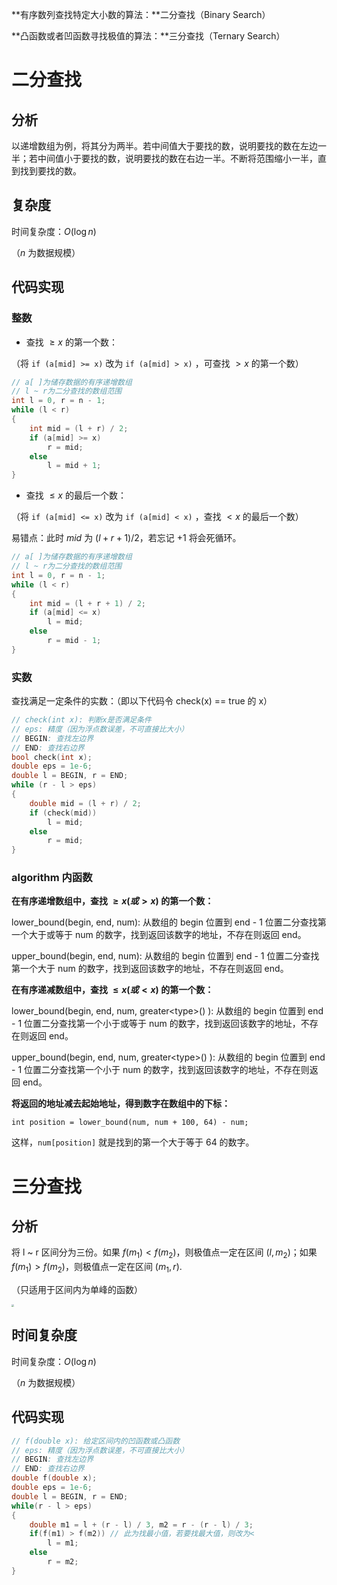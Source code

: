 **有序数列查找特定大小数的算法：**二分查找（Binary Search）

**凸函数或者凹函数寻找极值的算法：**三分查找（Ternary Search）

<!--more-->

# 二分查找

## 分析

以递增数组为例，将其分为两半。若中间值大于要找的数，说明要找的数在左边一半；若中间值小于要找的数，说明要找的数在右边一半。不断将范围缩小一半，直到找到要找的数。

## 复杂度

时间复杂度：$O(\log n)$

（$n$ 为数据规模）

## 代码实现

### 整数

- 查找 $\ge x$ 的第一个数：

（将 `if (a[mid] >= x)` 改为 `if (a[mid] > x)` ，可查找 $> x$ 的第一个数）

```cpp
// a[ ]为储存数据的有序递增数组
// l ~ r为二分查找的数组范围
int l = 0, r = n - 1;
while (l < r)
{
	int mid = (l + r) / 2;
	if (a[mid] >= x)
		r = mid;
	else
		l = mid + 1;
}
```

- 查找 $\le x$ 的最后一个数：

（将 `if (a[mid] <= x)` 改为 `if (a[mid] < x)` ，查找 $< x$ 的最后一个数）

易错点：此时 $mid$ 为 $(l+r+1)/2$，若忘记 $+1$ 将会死循环。

```cpp
// a[ ]为储存数据的有序递增数组
// l ~ r为二分查找的数组范围
int l = 0, r = n - 1;
while (l < r)
{
	int mid = (l + r + 1) / 2;
	if (a[mid] <= x)
		l = mid;
	else
		r = mid - 1;
}
```

### 实数

查找满足一定条件的实数：（即以下代码令 check(x) == true 的 x）

```cpp
// check(int x): 判断x是否满足条件
// eps: 精度（因为浮点数误差，不可直接比大小）
// BEGIN: 查找左边界
// END: 查找右边界
bool check(int x);
double eps = 1e-6;
double l = BEGIN, r = END;
while (r - l > eps)
{
    double mid = (l + r) / 2;
    if (check(mid))
        l = mid;
    else
        r = mid;
}
```

### algorithm 内函数

**在有序递增数组中，查找 $\ge x(或> x)$ 的第一个数：**

lower_bound(begin, end, num): 从数组的 begin 位置到 end - 1 位置二分查找第一个大于或等于 num 的数字，找到返回该数字的地址，不存在则返回 end。

upper_bound(begin, end, num): 从数组的 begin 位置到 end - 1 位置二分查找第一个大于 num 的数字，找到返回该数字的地址，不存在则返回 end。

**在有序递减数组中，查找 $\le x(或< x)$ 的第一个数：**

lower_bound(begin, end, num, greater\<type\>() ): 从数组的 begin 位置到 end - 1 位置二分查找第一个小于或等于 num 的数字，找到返回该数字的地址，不存在则返回 end。

upper_bound(begin, end, num, greater\<type\>() ): 从数组的 begin 位置到 end - 1 位置二分查找第一个小于 num 的数字，找到返回该数字的地址，不存在则返回 end。

**将返回的地址减去起始地址，得到数字在数组中的下标：**

`int position = lower_bound(num, num + 100, 64) - num;`

这样，`num[position]` 就是找到的第一个大于等于 64 的数字。

# 三分查找

## 分析

将 l ~ r 区间分为三份。如果 $f(m_1)<f(m_2)$，则极值点一定在区间 $(l,m_2)$；如果 $f(m_1)>f(m_2)$，则极值点一定在区间 $(m_1,r)$.

（只适用于区间内为单峰的函数）

<img src="https://assets.zouht.com/img/note/7-01.webp" style="zoom: 25%;" />

## 时间复杂度

时间复杂度：$O(\log n)$

（$n$ 为数据规模）

## 代码实现

```cpp
// f(double x): 给定区间内的凹函数或凸函数
// eps: 精度（因为浮点数误差，不可直接比大小）
// BEGIN: 查找左边界
// END: 查找右边界
double f(double x);
double eps = 1e-6;
double l = BEGIN, r = END;
while(r - l > eps)
{
    double m1 = l + (r - l) / 3, m2 = r - (r - l) / 3;
    if(f(m1) > f(m2)) // 此为找最小值，若要找最大值，则改为<
        l = m1;
    else
        r = m2;
}
```
